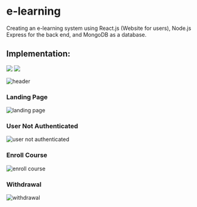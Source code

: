 # e-learning
Creating an e-learning system using React.js (Website for users), Node.js Express for the back end, and MongoDB as a database. 

## Implementation:
<div>
  <img src="https://github.com/HseinKt/e-learning/assets/120685276/a3524d4f-30df-4274-ad0c-d27416622cf0.jpg">
  <img src="https://github.com/HseinKt/e-learning/assets/120685276/9794dbe1-f2be-4668-be39-f7bcb66f20ee.jpg">
</div>

![header](https://github.com/HseinKt/e-learning/assets/120685276/1ccd0670-0ffc-4dc8-8385-4053993dc1bb)

### Landing Page

![landing page](https://github.com/HseinKt/e-learning/assets/120685276/722951f6-8b62-412b-8d24-95978e4c27b6)

### User Not Authenticated

![user not authenticated](https://github.com/HseinKt/e-learning/assets/120685276/61d6d3b1-ca58-40c0-b31b-2a8ab4fbad40)

### Enroll Course

![enroll course](https://github.com/HseinKt/e-learning/assets/120685276/fc861e36-f12d-4286-a5f3-11c54cf5f3d4)

### Withdrawal 

![withdrawal](https://github.com/HseinKt/e-learning/assets/120685276/ccdd316b-3708-4610-a524-0e2ed70d8f1d)

